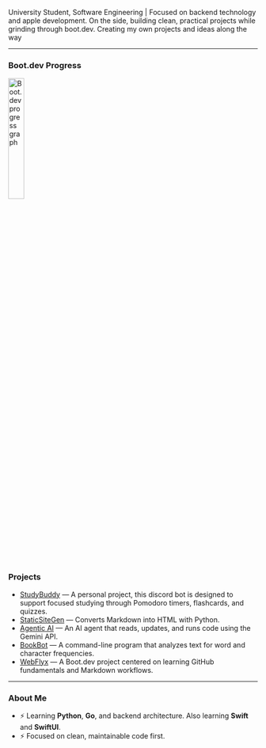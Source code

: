 University Student, Software Engineering | Focused on backend technology and apple development. 
On the side, building clean, practical projects while grinding through boot.dev.
Creating my own projects and ideas along the way

---

### Boot.dev Progress
<p align="left">
  <img src="https://api.boot.dev/v1/users/public/bca76a19-c277-43b5-a2d3-4815a2a2f13d/thumbnail" alt="Boot.dev progress graph" width=25% >
</p>

### Projects
- [StudyBuddy](https://github.com/fanatcx/StudyBuddy) — A personal project, this discord bot is designed to support focused studying through Pomodoro timers, flashcards, and quizzes.  
- [StaticSiteGen](https://github.com/fanatcx/StaticSiteGen) — Converts Markdown into HTML with Python.  
- [Agentic AI](https://github.com/fanatcx/Agentic-AI) — An AI agent that reads, updates, and runs code using the Gemini API.  
- [BookBot](https://github.com/fanatcx/BookBot) — A command-line program that analyzes text for word and character frequencies.  
- [WebFlyx](https://github.com/fanatcx/WebFlyx) — A Boot.dev project centered on learning GitHub fundamentals and Markdown workflows.

---

### About Me
- ⚡ Learning **Python**, **Go**, and backend architecture. Also learning **Swift** and **SwiftUI**.  
- ⚡ Focused on clean, maintainable code first. 



